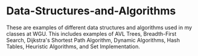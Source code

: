 # Data-Structures-and-Algorithms

These are examples of different data structures and algorithms used in my classes at WGU. This includes examples of AVL Trees, Breadth-First Search, Dijkstra's Shortest Path Algorithm, Dynamic Algorithms, Hash Tables, Heuristic Algorithms, and Set Implementation.
